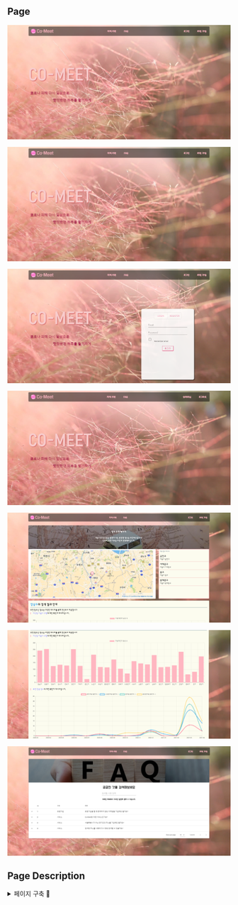## Page

![Landing page](screenshot/landing_page.png)

![Landing page](screenshot/landing_page.png)

![Login_menu](screenshot/Login_menu.png)

![Login](screenshot/Login.png)

![search_page_map](screenshot/search_page_map.png)

![search_page_graph](screenshot/search_page_graph.png)

![FAQ_page](screenshot/FAQ_page.png)

## Page Description

<details>
    <summary> 페이지 구축 🧩 </summary>
    <ul>
        - Vue.cli의 SPA 특성상 총 크게 두개의 view가 존재한다

    > 웹의 느낌을 줄이고, 실제 소프트웨어의 느낌을 살리기 위해 에니메이션 효과를 사용함

    - 랜딩 페이지

      - 서비스의 첫 이미지를 담당하기 때문에 시각적인 효과에 집중함.
      - 봄의 만연한 꽃과 코로나 종식을 기원하는 마음을 담은 배경 화사한 느낌의 배경 선택
      - 프로젝트의 주된 색상 또한 이 배경에서 차용함.



    - 메인 기능을 하는 장소 추천 페이지

      - 실제 장소 추천 기능을 하는 페이지
      - 최대한 직관적인 느낌과 글을 사용하지 않아도 사용할 수 있게 스타일링하려고 노력함
    </ul>

</details>
